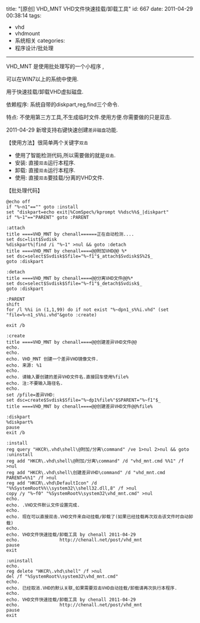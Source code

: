 title: "[原创] VHD_MNT VHD文件快速挂载/卸载工具"
id: 667
date: 2011-04-29 00:38:14
tags: 
- vhd
- vhdmount
- 系统相关
categories: 
- 程序设计/批处理
---

VHD_MNT 是使用批处理写的一个小程序 ,

可以在WIN7以上的系统中使用.

用于快速挂载/卸载VHD虚拟磁盘.

依赖程序: 系统自带的diskpart,reg,find三个命令.

特点: 不使用第三方工具,不生成临时文件.使用方便.你需要做的只是双击.

2011-04-29 新增支持右键快速创建`差异磁盘`功能.

【使用方法】很简单两个关键字`双击`

*   使用了智能检测代码,所以需要做的就是`双击`.
*   安装: 直接`双击`运行本程序.
*   卸载: 直接`双击`运行本程序.
*   使用: 直接`双击`要挂载/分离的VHD文件. 

【批处理代码】

```
@echo off
if "%~n1"=="" goto :install
set "diskpart=echo exit|%ComSpec%/kprompt %%dsc%%$_|diskpart"
if "%~1"=="PARENT" goto :PARENT

:attach
title ====VHD_MNT by chenall======正在自动检测....
set dsc=list$Svdisk
%diskpart%|find /i "%~1" >nul && goto :detach
title ====VHD_MNT by chenall====@@附加VHD@@ %*
set dsc=select$Svdisk$Sfile="%~f1"$_attach$Svdisk$S%2$_
goto :diskpart

:detach
title ====VHD_MNT by chenall====@@分离VHD文件@@%*
set dsc=select$Svdisk$Sfile="%~f1"$_detach$Svdisk$_
goto :diskpart

:PARENT
shift
for /l %%i in (1,1,99) do if not exist "%~dpn1_s%%i.vhd" (set "file=%~n1_s%%i.vhd"&goto :create)

exit /b

:create
title ====VHD_MNT by chenall====@@创建差异VHD文件@@
echo.
echo.
echo. VHD_MNT 创建一个差异VHD镜像文件.
echo. 来源: %1
echo.
echo. 请输入要创建的差异VHD文件名.直接回车使用%file%
echo. 注:不要输入路径名.
echo.
set /pfile=差异VHD:
set dsc=create$Svdisk$Sfile="%~dp1%file%"$SPARENT="%~f1"$_
title ====VHD_MNT by chenall====@@创建差异VHD文件@@%file%

:diskpart
%diskpart%
pause
exit /b

:install
reg query "HKCR\.vhd\shell\@附加/分离\command" /ve 1>nul 2>nul && goto :uninstall
reg add "HKCR\.vhd\shell\@附加/分离\command" /d "vhd_mnt.cmd %%1" /f >nul
reg add "HKCR\.vhd\shell\创建差异VHD\command" /d "vhd_mnt.cmd PARENT=%%1" /f >nul
reg add "HKCR\.vhd\DefaultIcon" /d "%%SystemRoot%%\\system32\\shell32.dll,8" /f >nul
copy /y "%~f0" "%SystemRoot%\system32\vhd_mnt.cmd" >nul
echo.
echo. .VHD文件默认文件设置完成.
echo.
echo. 现在可以直接双击.VHD文件来自动挂载/卸载了(如果已经挂载再次双击该文件时自动卸载)
echo. 
echo. VHD文件快速挂载/卸载工具 by chenall 2011-04-29
echo.				http://chenall.net/post/vhd_mnt
pause
exit

:uninstall
echo.
reg delete "HKCR\.vhd\shell" /f >nul
del /f "%SystemRoot%\system32\vhd_mnt.cmd"
echo.
echo. 已经取消.VHD的默认关联,如果需要双击VHD自动挂载/卸载请再次执行本程序.
echo.
echo. VHD文件快速挂载/卸载工具 by chenall 2011-04-29
echo.				http://chenall.net/post/vhd_mnt
pause
exit
```